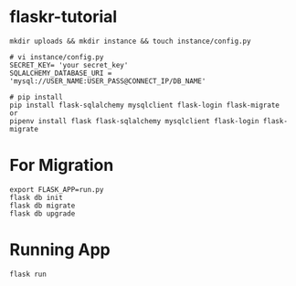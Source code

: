 # flaskr-tutorial

```
mkdir uploads && mkdir instance && touch instance/config.py
```

```
# vi instance/config.py
SECRET_KEY= 'your secret_key'
SQLALCHEMY_DATABASE_URI = 'mysql://USER_NAME:USER_PASS@CONNECT_IP/DB_NAME'
```

```
# pip install
pip install flask-sqlalchemy mysqlclient flask-login flask-migrate
or
pipenv install flask flask-sqlalchemy mysqlclient flask-login flask-migrate
```
# For Migration
```
export FLASK_APP=run.py
flask db init
flask db migrate
flask db upgrade
```

# Running App
```
flask run
```
